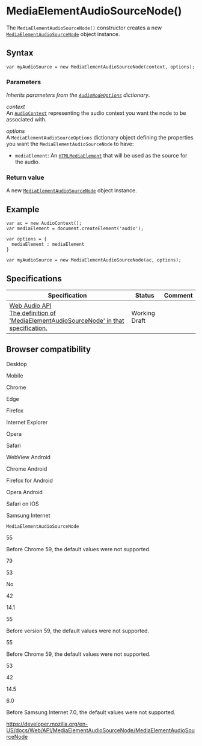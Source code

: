 # MediaElementAudioSourceNode()

The `MediaElementAudioSourceNode()` constructor creates a new [`MediaElementAudioSourceNode`](../mediaelementaudiosourcenode) object instance.

## Syntax

    var myAudioSource = new MediaElementAudioSourceNode(context, options);

### Parameters

_Inherits parameters from the [`AudioNodeOptions`](../audionodeoptions) dictionary_.

_context_  
An [`AudioContext`](../audiocontext) representing the audio context you want the node to be associated with.

_options_  
A `MediaElementAudioSourceOptions` dictionary object defining the properties you want the `MediaElementAudioSourceNode` to have:

- `mediaElement`: An [`HTMLMediaElement`](../htmlmediaelement) that will be used as the source for the audio.

### Return value

A new [`MediaElementAudioSourceNode`](../mediaelementaudiosourcenode) object instance.

## Example

    var ac = new AudioContext();
    var mediaElement = document.createElement('audio');

    var options = {
      mediaElement : mediaElement
    }

    var myAudioSource = new MediaElementAudioSourceNode(ac, options);

## Specifications

<table><thead><tr class="header"><th>Specification</th><th>Status</th><th>Comment</th></tr></thead><tbody><tr class="odd"><td><a href="https://webaudio.github.io/web-audio-api/#mediaelementaudiosourcenode">Web Audio API<br />
<span class="small">The definition of 'MediaElementAudioSourceNode' in that specification.</span></a></td><td><span class="spec-wd">Working Draft</span></td><td></td></tr></tbody></table>

## Browser compatibility

Desktop

Mobile

Chrome

Edge

Firefox

Internet Explorer

Opera

Safari

WebView Android

Chrome Android

Firefox for Android

Opera Android

Safari on IOS

Samsung Internet

`MediaElementAudioSourceNode`

55

Before Chrome 59, the default values were not supported.

79

53

No

42

14.1

55

Before version 59, the default values were not supported.

55

Before Chrome 59, the default values were not supported.

53

42

14.5

6.0

Before Samsung Internet 7.0, the default values were not supported.

<a href="https://developer.mozilla.org/en-US/docs/Web/API/MediaElementAudioSourceNode/MediaElementAudioSourceNode" class="_attribution-link">https://developer.mozilla.org/en-US/docs/Web/API/MediaElementAudioSourceNode/MediaElementAudioSourceNode</a>
